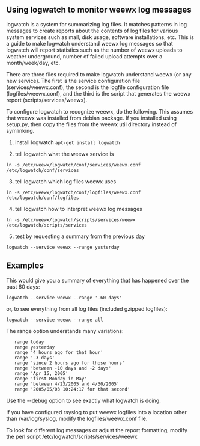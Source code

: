 ## Using logwatch to monitor weewx log messages

logwatch is a system for summarizing log files.  It matches patterns in log messages to create reports about the contents of log files for various system services such as mail, disk usage, software installations, etc.  This is a guide to make logwatch understand weewx log messages so that logwatch will report statistics such as the number of weewx uploads to weather underground, number of failed upload attempts over a month/week/day, etc.

There are three files required to make logwatch understand weewx (or any new service).  The first is the service configuration file (services/weewx.conf), the second is the logfile configuration file (logfiles/weewx.conf), and the third is the script that generates the weewx report (scripts/services/weewx).

To configure logwatch to recognize weewx, do the following.  This assumes that weewx was installed from debian package.  If you installed using setup.py, then copy the files from the weewx util directory instead of symlinking.

1. install logwatch
`apt-get install logwatch`

2. tell logwatch what the weewx service is
```
ln -s /etc/weewx/logwatch/conf/services/weewx.conf /etc/logwatch/conf/services
```

3. tell logwatch which log files weewx uses
```
ln -s /etc/weewx/logwatch/conf/logfiles/weewx.conf /etc/logwatch/conf/logfiles
```

4. tell logwatch how to interpret weewx log messages
```
ln -s /etc/weewx/logwatch/scripts/services/weewx /etc/logwatch/scripts/services
```

5. test by requesting a summary from the previous day
```
logwatch --service weewx --range yesterday
```

## Examples

This would give you a summary of everything that has happened over the past 60 days:
```
logwatch --service weewx --range '-60 days'
```

or, to see everything from all log files (included gzipped logfiles):
```
logwatch --service weewx --range all
```

The range option understands many variations:
```
   range today
   range yesterday
   range '4 hours ago for that hour'
   range '-3 days'
   range 'since 2 hours ago for those hours'
   range 'between -10 days and -2 days'
   range 'Apr 15, 2005'
   range 'first Monday in May'
   range 'between 4/23/2005 and 4/30/2005'
   range '2005/05/03 10:24:17 for that second'
```
Use the --debug option to see exactly what logwatch is doing.

If you have configured rsyslog to put weewx logfiles into a location other than /var/log/syslog, modify the logfiles/weewx.conf file.

To look for different log messages or adjust the report formatting, modify the perl script /etc/logwatch/scripts/services/weewx